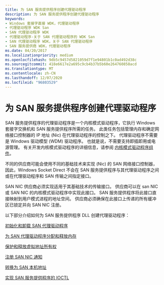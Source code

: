```yaml
---
title: 为 SAN 服务提供程序创建代理驱动程序
description: 为 SAN 服务提供程序创建代理驱动程序
keywords:
- Windows 套接字直接 WDK，代理驱动程序
- 代理驱动程序 WDK San
- SAN 代理驱动程序 WDK
- 代理驱动程序-关于 SAN 代理驱动程序的 WDK San
- SAN 代理驱动程序 WDK，关于 SAN 代理驱动程序
- SAN 服务提供商 WDK，代理驱动程序
ms.date: 04/20/2017
ms.localizationpriority: medium
ms.openlocfilehash: 9db5c9457d5821059d7f1e94801b1c0ad492d38c
ms.sourcegitcommit: 418e6617e2a695c9cb4b37b5b60e264760858acd
ms.translationtype: MT
ms.contentlocale: zh-CN
ms.lasthandoff: 12/07/2020
ms.locfileid: "96803529"
---
```

# <a name="creating-a-proxy-driver-for-a-san-service-provider"></a>为 SAN 服务提供程序创建代理驱动程序





SAN 服务提供程序的代理驱动程序是一个内核模式驱动程序，它执行 Windows 套接字交换机和 SAN 服务提供程序所需的任务。 此类任务包括管理内存和确定网络接口控制器的 IP 地址 (Nic) 在代理驱动程序的控制之下。 代理驱动程序不需要是 Windows 驱动模型 (WDM) 驱动程序。 也就是说，不需要支持即插即用或电源管理。 有关开发内核模式驱动程序的详细信息，请参阅 [内核模式驱动程序组件](../kernel/kernel-mode-driver-components.md)。

不同的供应商可能会使用不同的基础技术来实现 (Nic) 的 SAN 网络接口控制器，因此，Windows Socket Direct 不会在 SAN 服务提供程序与其代理驱动程序之间或在代理驱动程序和 SAN 传输之间指定接口。

SAN NIC 供应商必须实现适用于其基础技术的传输接口。 供应商可以在 san NIC 或 SAN NIC 的内核模式驱动程序中实现此接口。 SAN 服务提供程序将此接口直接映射到用户模式进程的地址空间。 供应商必须确保在此接口上传递的所有缓冲区已锁定并向 SAN NIC 注册。

以下部分介绍如何为 SAN 服务提供程序 DLL 创建代理驱动程序：

[初始化和卸载 SAN 代理驱动程序](initializing-and-unloading-a-san-proxy-driver.md)

[为 SAN 代理驱动程序分配和释放内存](allocating-and-releasing-memory-for-a-san-proxy-driver.md)

[保护和释放虚拟地址所有权](securing-and-releasing-ownership-of-virtual-addresses.md)

[注册 SAN NIC 通知](registering-for-san-nic-notifications.md)

[转换为 SAN 本机地址](translating-to-a-san-native-address.md)

[实现 SAN 服务提供程序的 IOCTL](implementing-ioctls-for-a-san-service-provider.md)

 

